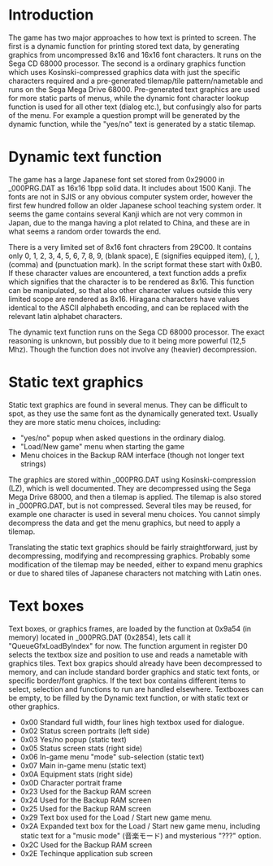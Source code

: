 # Introduction
The game has two major approaches to how text is printed to screen. The first is a dynamic function for printing stored text data, by generating graphics from uncompressed 8x16 and 16x16 font characters. It runs on the Sega CD 68000 processor. The second is a ordinary graphics function which uses Kosinski-compressed graphics data with just the specific characters required and a pre-generated tilemap/tile pattern/nametable and runs on the Sega Mega Drive 68000. Pre-generated text graphics are used for more static parts of menus, while the dynamic font character lookup function is used for all other text (dialog etc.), but confusingly also for parts of the menu. For example a question prompt will be generated by the dynamic function, while the "yes/no" text is generated by a static tilemap. 

# Dynamic text function

The game has a large Japanese font set stored from 0x29000 in _000PRG.DAT as 16x16 1bpp solid data. It includes about 1500 Kanji. The fonts are not in SJIS or any obvious computer system order, however the first few hundred follow an older Japanese school teaching system order. It seems the game contains several Kanji which are not very common in Japan, due to the manga having a plot related to China, and these are in what seems a random order towards the end.

There is a very limited set of 8x16 font chracters from 29C00. It contains only 0, 1, 2, 3, 4, 5, 6, 7, 8, 9, (blank space), E (signifies equipped item), (, ), (comma) and (punctuation mark). In the script format these start with 0xB0. If these character values are encountered, a text function adds a prefix which signifies that the character is to be rendered as 8x16. This function can be manipulated, so that also other character values outside this very limited scope are rendered as 8x16. Hiragana characters have values identical to the ASCII alphabeth encoding, and can be replaced with the relevant latin alphabet characters.

The dynamic text function runs on the Sega CD 68000 processor. The exact reasoning is unknown, but possibly due to it being more powerful (12,5 Mhz). Though the function does not involve any (heavier) decompression.

# Static text graphics

Static text graphics are found in several menus. They can be difficult to spot, as they use the same font as the dynamically generated text. Usually they are more static menu choices, including:

* "yes/no" popup when asked questions in the ordinary dialog.
* "Load/New game" menu when starting the game
* Menu choices in the Backup RAM interface (though not longer text strings)

The graphics are stored within _000PRG.DAT using Kosinski-compression (LZ), which is well documented. They are decompressed using the Sega Mega Drive 68000, and then a tilemap is applied. The tilemap is also stored in _000PRG.DAT, but is not compressed. Several tiles may be reused, for example one character is used in several menu choices. You cannot simply decompress the data and get the menu graphics, but need to apply a tilemap.

Translating the static text graphics should be fairly straightforward, just by decompressing, modifying and recompressing graphics. Probably some modification of the tilemap may be needed, either to expand menu graphics or due to shared tiles of Japanese characters not matching with Latin ones.

# Text boxes

Text boxes, or graphics frames, are loaded by the function at 0x9a54 (in memory) located in _000PRG.DAT (0x2854), lets call it "QueueGfxLoadByIndex" for now. The function argument in register D0 selects the textbox size and position to use and reads a nametable with graphics tiles. Text box grapics should already have been decompressed to memory, and can include standard border graphics and static text fonts, or specific border/font graphics. If the text box contains different items to select, selection and functions to run are handled elsewhere. Textboxes can be empty, to be filled by the Dynamic text function, or with static text or other graphics.

* 0x00 Standard full width, four lines high textbox used for dialogue.
* 0x02 Status screen portraits (left side)
* 0x03 Yes/no popup (static text)
* 0x05 Status screen stats (right side)
* 0x06 In-game menu "mode" sub-selection (static text)
* 0x07 Main in-game menu (static text)
* 0x0A Equipment stats (right side)
* 0x0D Character portrait frame
* 0x23 Used for the Backup RAM screen
* 0x24 Used for the Backup RAM screen
* 0x25 Used for the Backup RAM screen
* 0x29 Text box used for the Load / Start new game menu.
* 0x2A Expanded text box for the Load / Start new game menu, including static text for a "music mode" (音楽モード) and mysterious "???" option.
* 0x2C Used for the Backup RAM screen
* 0x2E Techinque application sub screen
